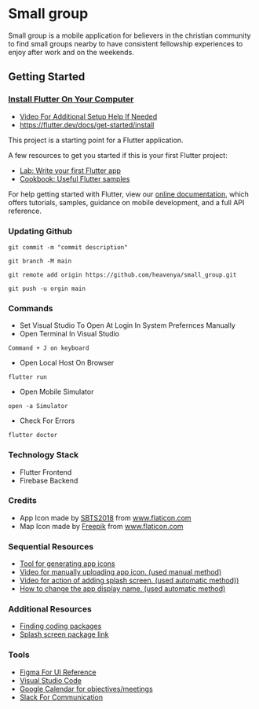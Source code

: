 # Small group

Small group is a mobile application for believers in the christian community to find small groups nearby to have consistent fellowship experiences to enjoy after work and on the weekends.

## Getting Started

### [Install Flutter On Your Computer](https://www.youtube.com/watch?v=YVaFoCiQ2SI)

- [Video For Additional Setup Help If Needed](https://www.youtube.com/watch?v=Np0IIY2c0II)
- https://flutter.dev/docs/get-started/install

This project is a starting point for a Flutter application.

A few resources to get you started if this is your first Flutter project:

- [Lab: Write your first Flutter app](https://flutter.dev/docs/get-started/codelab)
- [Cookbook: Useful Flutter samples](https://flutter.dev/docs/cookbook)

For help getting started with Flutter, view our
[online documentation](https://flutter.dev/docs), which offers tutorials,
samples, guidance on mobile development, and a full API reference.

### Updating Github

```
git commit -m "commit description"
```

```
git branch -M main
```

```
git remote add origin https://github.com/heavenya/small_group.git
```

```
git push -u orgin main
```


### Commands

- Set Visual Studio To Open At Login In System Prefernces Manually
- Open Terminal In Visual Studio

```
Command + J on keyboard
```

- Open Local Host On Browser

```
flutter run
```

- Open Mobile Simulator

```
open -a Simulator
```

- Check For Errors

```
flutter doctor
```

### Technology Stack

- Flutter Frontend
- Firebase Backend


### Credits
- <div>App Icon made by <a href="https://www.flaticon.com/authors/sbts2018" title="SBTS2018">SBTS2018</a> from <a href="https://www.flaticon.com/" title="Flaticon">www.flaticon.com</a></div>
- <div>Map Icon made by <a href="https://www.flaticon.com/authors/freepik" title="Freepik">Freepik</a> from <a href="https://www.flaticon.com/" title="Flaticon">www.flaticon.com</a></div>


### Sequential Resources
- [Tool for generating app icons](https://appicon.co/)
- [Video for manually uploading app icon. (used manual method)](https://www.youtube.com/watch?v=O9ChjwrZqns)
- [Video for action of adding splash screen. (used automatic method))](https://www.youtube.com/watch?v=itpd898uhyg)
- [How to change the app display name. (used automatic method)](https://www.youtube.com/watch?v=kzQsHzr-gjA)


### Additional Resources
- [Finding coding packages](https://pub.dev/)
- [Splash screen package link](https://pub.dev/packages/flutter_native_splash)



### Tools

- [Figma For UI Reference](https://www.figma.com/file/3tdTLUgd4AUVegtoOELJka/Small-Group?node-id=0%3A1)
- [Visual Studio Code](https://code.visualstudio.com)
- [Google Calendar for objectives/meetings](https://calendar.google.com/calendar/u/0?cid=aGVhdmVueWEudXNAZ21haWwuY29t)
- [Slack For Communication](https://join.slack.com/t/heavenya/shared_invite/zt-tan426tx-XTzUHxegbN5ZzHY81iwMGw)
